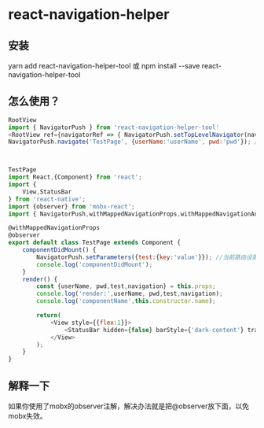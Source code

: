# react-navigation-helper


## 安装

yarn add react-navigation-helper-tool 或 npm install --save react-navigation-helper-tool


## 怎么使用？

```javascript
RootView
import { NavigatorPush } from 'react-navigation-helper-tool'
<RootView ref={navigatorRef => { NavigatorPush.setTopLevelNavigator(navigatorRef); }}/>  //保存navigator的引用
NavigatorPush.navigate('TestPage', {userName:'userName', pwd:'pwd'}); //跳转路由



TestPage
import React,{Component} from 'react';
import {
    View,StatusBar
} from 'react-native';
import {observer} from 'mobx-react';
import { NavigatorPush,withMappedNavigationProps,withMappedNavigationAndConfigProps } from 'react-navigation-helper-tool'

@withMappedNavigationProps
@observer
export default class TestPage extends Component {
    componentDidMount() {
        NavigatorPush.setParameters({test:{key:'value'}}); //当前路由设置参数
        console.log('componentDidMount');
    }
    render() {
        const {userName, pwd,test,navigation} = this.props;
        console.log('render:',userName, pwd,test,navigation);
        console.log('componentName',this.constructor.name);

        return(
            <View style={{flex:1}}>
                <StatusBar hidden={false} barStyle={'dark-content'} translucent={false} backgroundColor={'white'}/>
            </View>
        );
    }
}
```


## 解释一下

如果你使用了mobx的observer注解，解决办法就是把@observer放下面，以免mobx失效。
